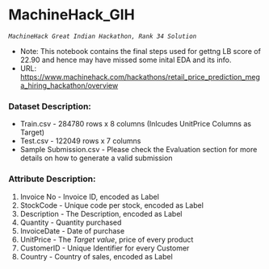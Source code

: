 # MachineHack_GIH
*`MachineHack Great Indian Hackathon, Rank 34 Solution`*
- Note: This notebook contains the final steps used for gettng LB score of 22.90 and hence may have missed some inital EDA and its info.
- URL: https://www.machinehack.com/hackathons/retail_price_prediction_mega_hiring_hackathon/overview

### Dataset Description:
 - Train.csv - 284780 rows x 8 columns (Inlcudes UnitPrice Columns as Target)
 - Test.csv - 122049 rows x 7 columns
 - Sample Submission.csv - Please check the Evaluation section for more details on how to generate a valid submission
 

### Attribute Description:
 1. Invoice No - Invoice ID, encoded as Label
 2. StockCode - Unique code per stock, encoded as Label
 3. Description - The Description, encoded as Label
 4. Quantity - Quantity purchased
 5. InvoiceDate - Date of purchase
 6. UnitPrice - The *Target value*, price of every product
 7. CustomerID - Unique Identifier for every Customer
 8. Country - Country of sales, encoded as Label
